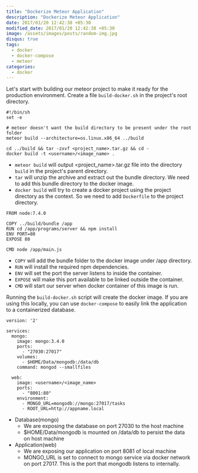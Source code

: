 ```yaml
---
title: "Dockerize Meteor Application"
description: "Dockerize Meteor Application"
date: 2017/01/20 12:42:38 +05:30
modified_date: 2017/01/20 12:42:38 +05:30
image: /assets/images/posts/random-img.jpg
disqus: true
tags:
  - docker
  - docker-compose
  - meteor
categories:
  - docker
---
```


Let's start with building our meteor project to make it ready for the production environment. Create a file `build-docker.sh` in the project's root directory.

```
#!/bin/sh
set -e

# meteor doesn't want the build directory to be present under the root folder
meteor build --architecture=os.linux.x86_64 ../build

cd ../build && tar -zxvf <project_name>.tar.gz && cd -
docker build -t <username>/<image_name> .

```

* `meteor build` will output <project_name>.tar.gz file into the directory `build` in the project's parent directory.
* `tar` will unzip the archive and extract out the bundle directory. We need to add this bundle directory to the docker image.
* `docker build` will try to create a docker project using the project directory as the context. So we need to add `Dockerfile` to the project directory.

```
FROM node:7.4.0

COPY ../build/bundle /app
RUN cd /app/programs/server && npm install
ENV PORT=80
EXPOSE 80

CMD node /app/main.js
```

* `COPY` will add the bundle folder to the docker image under /app directory.
* `RUN` will install the required npm dependencies.
* `ENV` will set the port the server listens to inside the container.
* `EXPOSE` will make this port available to be linked outside the container.
* `CMD` will start our server when docker container of this image is run.

Running the `build-docker.sh` script will create the docker image. If you are using this locally, you can use `docker-compose` to easily link the application to a containerized database.

```
version: '2'

services:
  mongo:
    image: mongo:3.4.0
    ports:
      - "27030:27017"
    volumes:
      - $HOME/Data/mongodb:/data/db
    command: mongod --smallfiles

  web:
    image: <username>/<image_name>
    ports:
      - "8001:80"
    environment:
      - MONGO_URL=mongodb://mongo:27017/tasks
      - ROOT_URL=http://appname.local
```

* Database(mongo)
  * We are exposing the database on port 27030 to the host machine
  * $HOME/Data/mongodb is mounted on /data/db to persist the data on host machine
* Application(web)
  * We are exposing our application on port 8081 of local machine
  * MONGO_URL is set to connect to mongo service via docker network on port 27017. This is the port that mongodb listens to internally.